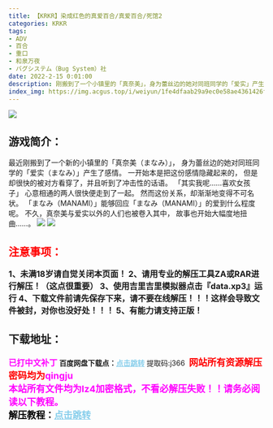 ```yaml
---
title: 【KRKR】染成红色的真爱百合/真爱百合/死馆2
categories: KRKR
tags:
- ADV
- 百合
- 重口
- 和泉万夜
- バグシステム（Bug System）社
date: 2022-2-15 0:01:00
description: 刚搬到了一个小镇里的「真奈美」，身为蕾丝边的她对同班同学的「爱实」产生了感情。开始是把这份感情隐藏起来的，但是却很快的被对方看穿了，并且听到了冲击性的话语。「其实我呢……喜欢女孩子」心意相通的两人很快便走到了一起。
index_img: https://img.acgus.top/i/weiyun/1fe4dfaab29a9ec0e58ae4361426f889f59c8fa84de9c7c5929e47d31501c78bee7dca2b31698c2520d1b7f81e5a1ed4.webp
---
```

![](https://img.acgus.top/i/weiyun/1fe4dfaab29a9ec0e58ae4361426f889f59c8fa84de9c7c5929e47d31501c78bee7dca2b31698c2520d1b7f81e5a1ed4.webp)
## 游戏简介：
最近刚搬到了一个新的小镇里的「真奈美（まなみ）」，
身为蕾丝边的她对同班同学的「爱实（まなみ）」产生了感情。
一开始本是把这份感情隐藏起来的，
但是却很快的被对方看穿了，并且听到了冲击性的话语。
「其实我呢……喜欢女孩子」
心意相通的两人很快便走到了一起。
然而这份关系，却渐渐地变得不可名状。
「まなみ（MANAMI）」能够回应「まなみ（MANAMI）」的爱到什么程度呢。
不久，真奈美与爱实以外的人们也被卷入其中，
故事也开始大幅度地扭曲……。
![](https://img.acgus.top/i/weiyun/819d3e1158174b3034d43d594e1c82dbe4e5a8ea621bd70486e28be3c4e0683659fe340b799d575aa8a3f0e1360435ce.webp)
![](https://img.acgus.top/i/weiyun/5b23e8ebe28e697cfb5346ab3ec7dcd818fd5084da6a7aa995d49e7f51b3b19264865520d474d5175455c774aec8780e.webp)



## <font color=#FF0000 >注意事项：</font>
<font size=3><b>1、未满18岁请自觉关闭本页面！
2、请用专业的解压工具ZA或RAR进行解压！（这点很重要）
3、使用吉里吉里模拟器点击『data.xp3』运行
4、下载文件前请先保存下来，请不要在线解压！！！这样会导致文件被封，对你也没好处！！！
5、有能力请支持正版！</b></font>

## 下载地址：
<font color=#FF00FF size=3><b>已打中文补丁</b></font>
<b>百度网盘下载点：</b><a href="https://pan.baidu.com/s/1HXSsY5no2HblDqhibIQJxA?pwd=j366" style="color: #87CEEB;"><b>点击跳转</b></a> 提取码:j366
<a style="padding: 0" href="https://post.qingju.org/AD/"><img style="max-width:100%" src="https://img.acgus.top/i/2024/07/478f689b8021d8d499ab43d21acf137a.gif" alt=""></a>
<b><font color=#FF0000 size=4>网站所有资源解压密码均为</b></font><b><font color=#FF00FF size=4>qingju</font><font color=#FF0000 ></font></b><br><b><font color=#FF00FF size=4>本站所有文件均为lz4加密格式，不看必解压失败！！请务必阅读以下教程。</b></font><br><b><font color=#000 size=4>解压教程：</b><a href="https://post.qingju.org/tutorial/000/" style="color: #87CEEB;"><b>点击跳转</b></a>